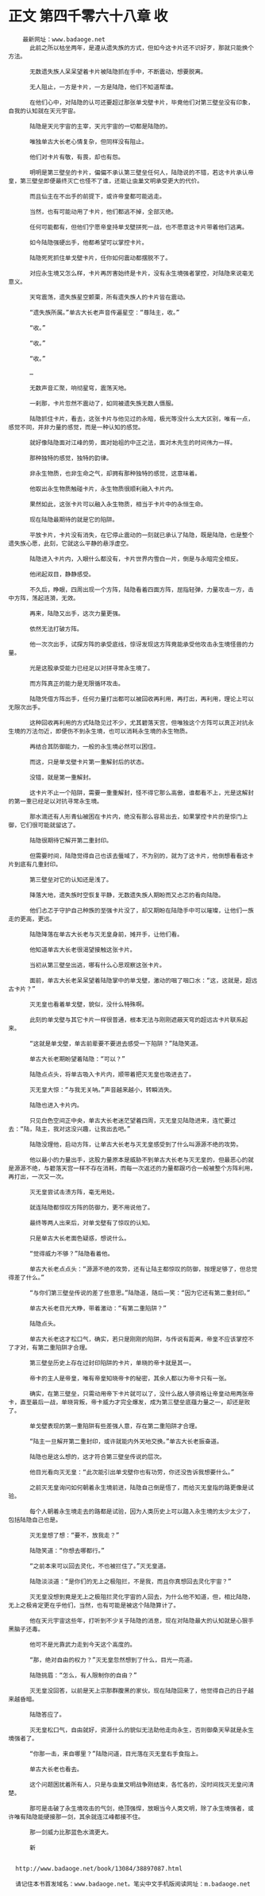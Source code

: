 # 正文 第四千零六十八章 收
        最新网址：www.badaoge.net
          此前之所以枯坐两年，是遵从遗失族的方式，但如今这卡片还不识好歹，那就只能换个方法。
      
          无数遗失族人呆呆望着卡片被陆隐抓在手中，不断震动，想要脱离。
      
          无人阻止，一方是卡片，一方是陆隐，他们不知道帮谁。
      
          在他们心中，对陆隐的认可还要超过那张单戈壁卡片，毕竟他们对第三壁垒没有印象，自我的认知就在天元宇宙。
      
          陆隐是天元宇宙的主宰，天元宇宙的一切都是陆隐的。
      
          唯独单古大长老心情复杂，但同样没有阻止。
      
          他们对卡片有敬，有畏，却也有怨。
      
          明明是第三壁垒的卡片，偏偏不承认第三壁垒任何人，陆隐说的不错，若这卡片承认帝皇，第三壁垒即便最终灭亡也怪不了谁，还能让虫巢文明承受更大的代价。
      
          而且仙主在不出手的前提下，或许帝皇都可能逃走。
      
          当然，也有可能动用了卡片，他们都逃不掉，全部灭绝。
      
          任何可能都有，但他们宁愿帝皇持单戈壁拼死一战，也不愿意这卡片带着他们逃离。
      
          如今陆隐强硬出手，他都希望可以掌控卡片。
      
          陆隐死死抓住单戈壁卡片，任你如何震动都摆脱不了。
      
          对应永生境又怎么样，卡片再厉害始终是卡片，没有永生境强者掌控，对陆隐来说毫无意义。
      
          天穹震荡，遗失族星空颤栗，所有遗失族人的卡片皆在震动。
      
          “遗失族所属。”单古大长老声音传遍星空：“尊陆主，收。”
      
          “收。”
      
          “收。”
      
          “收。”
      
          …
      
          无数声音汇聚，响彻星穹，震荡天地。
      
          一刹那，卡片忽然不震动了，如同被遗失族无数人慑服。
      
          陆隐抓住卡片，看去，这张卡片与他见过的永暗，极光等没什么太大区别，唯有一点，感觉不同，并非力量的感觉，而是一种认知的感觉。
      
          就好像陆隐面对江峰的势，面对始祖的中正之法，面对木先生的时间伟力一样。
      
          那种独特的感觉，独特的韵律。
      
          非永生物质，也非生命之气，却拥有那种独特的感觉，这意味着。
      
          他取出永生物质触碰卡片，永生物质很顺利融入卡片内。
      
          果然如此，这张卡片可以融入永生物质，相当于卡片中的永恒生命。
      
          现在陆隐最期待的就是它的陷阱。
      
          平放卡片，卡片没有消失，在它停止震动的一刻就已承认了陆隐，既是陆隐，也是整个遗失族心愿，此刻，它就这么平静的悬浮虚空。
      
          陆隐进入卡片内，入眼什么都没有，卡片世界内雪白一片，倒是与永暗完全相反。
      
          他闭起双目，静静感受。
      
          不久后，睁眼，四周出现一个方阵，陆隐看着四面方阵，屈指轻弹，力量攻击一方，击中方阵，荡起涟漪，无效。
      
          再来，陆隐又出手，这次力量更强。
      
          依然无法打破方阵。
      
          他一次次出手，试探方阵的承受底线，惊讶发现这方阵竟能承受他攻击永生境怪兽的力量。
      
          光是这股承受能力已经足以对拼寻常永生境了。
      
          而方阵真正的能力是无限循环攻击。
      
          陆隐凭借方阵出手，任何力量打出都可以被回收再利用，再打出，再利用，理论上可以无限次出手。
      
          这种回收再利用的方式陆隐见过不少，尤其碧落天宫，但唯独这个方阵可以真正对抗永生境的万法勿近，即便伤不到永生境，也可以消耗永生境的永生物质。
      
          再结合其防御能力，一般的永生境必然可以困住。
      
          而这，只是单戈壁卡片第一重解封后的状态。
      
          没错，就是第一重解封。
      
          这卡片不止一个陷阱，需要一重重解封，怪不得它那么高傲，谁都看不上，光是这解封的第一重已经足以对抗寻常永生境。
      
          那水滴还有人形青仙被困在卡片内，绝没有那么容易出去，如果掌控卡片的是惊门上御，它们很可能就留这了。
      
          陆隐很期待它解开第二重封印。
      
          但需要时间，陆隐觉得自己也该去蜃域了，不为别的，就为了这卡片，他倒想看看这卡片到底有几重封印。
      
          第三壁垒对它的认知还是浅了。
      
          降落大地，遗失族时空恢复平静，无数遗失族人期盼而又忐忑的看向陆隐。
      
          他们忐忑于守护自己种族的至强卡片没了，却又期盼在陆隐手中可以璀璨，让他们一族走的更高，更远。
      
          陆隐降落在单古大长老与灭无皇身前，摊开手，让他们看。
      
          他知道单古大长老很渴望接触这张卡片。
      
          当初从第三壁垒出逃，哪有什么心思观察这张卡片。
      
          面前，单古大长老呆呆望着陆隐掌中的单戈壁，激动的咽了咽口水：“这，这就是，超远古卡片？”
      
          灭无皇也看着单戈壁，貌似，没什么特殊啊。
      
          此刻的单戈壁与其它卡片一样很普通，根本无法与刚刚遮蔽天穹的超远古卡片联系起来。
      
          “这就是单戈壁，单古前辈要不要进去感受一下陷阱？”陆隐笑道。
      
          单古大长老期盼望着陆隐：“可以？”
      
          陆隐点点头，将单古吸入卡片内，顺带着把灭无皇也吸进去了。
      
          灭无皇大惊：“与我无关呐。”声音越来越小，转瞬消失。
      
          陆隐也进入卡片内。
      
          只见白色空间正中央，单古大长老迷茫望着四周，灭无皇见陆隐进来，连忙要过去：“陆，陆主，我对这没兴趣，让我出去吧。”
      
          陆隐没理他，启动方阵，让单古大长老与灭无皇感受到了什么叫源源不绝的攻势。
      
          他以最小的力量出手，这股力量原本是威胁不到单古大长老与灭无皇的，但最恶心的就是源源不绝，与碧落天宫一样不存在消耗，而每一次返还的力量都跟巧合一般被整个方阵利用，再打出，一次又一次。
      
          灭无皇尝试击溃方阵，毫无用处。
      
          就连陆隐都惊叹方阵的防御力，更不用说他了。
      
          最终等两人出来后，对单戈壁有了惊叹的认知。
      
          只是单古大长老面色疑惑，想说什么。
      
          “觉得威力不够？”陆隐看着他。
      
          单古大长老点点头：“源源不绝的攻势，还有让陆主都惊叹的防御，按理足够了，但总觉得差了什么。”
      
          “与你们第三壁垒传说的差了些意思。”陆隐道，随后一笑：“因为它还有第二重封印。”
      
          单古大长老目光大睁，带着激动：“有第二重陷阱？”
      
          陆隐点头。
      
          单古大长老这才松口气，确实，若只是刚刚的陷阱，与传说有距离，帝皇不应该掌控不了才对，有第二重陷阱才合理。
      
          第三壁垒历史上存在过封印陷阱的卡片，单晓的帝卡就是其一。
      
          帝卡的主人是帝皇，唯有帝皇知晓帝卡的秘密，其余人都以为帝卡只有一张。
      
          确实，在第三壁垒，只需动用帝下卡片就可以了，没什么敌人够资格让帝皇动用两张帝卡，直至最后一战，单晓背叛，帝卡威力才完全爆发，成为第三壁垒底蕴力量之一，却还是败了。
      
          单戈壁表现的第一重陷阱有些差强人意，存在第二重陷阱才合理。
      
          “陆主一旦解开第二重封印，或许就能内外天地交换。”单古大长老振奋道。
      
          陆隐也是这么想的，这才符合第三壁垒传说的层次。
      
          他目光看向灭无皇：“此次能引出单戈壁你也有功劳，你还没告诉我想要什么。”
      
          之前灭无皇询问如何朝着永生境前进，陆隐自己倒是悟了，而给灭无皇指的路更像是试验。
      
          每个人朝着永生境走去的路都是试验，因为人类历史上可以踏入永生境的太少太少了，包括陆隐自己也是。
      
          灭无皇想了想：“要不，放我走？”
      
          陆隐笑道：“你想去哪都行。”
      
          “之前本来可以回去灵化，不也被拦住了。”灭无皇道。
      
          陆隐淡淡道：“是你们的无上之极阻拦，不是我，而且你真想回去灵化宇宙？”
      
          灭无皇没想到竟是无上之极阻拦灵化宇宙的人回去，为什么他不知道，但，相比陆隐，无上之极肯定更在乎他们，当然，也有可能是被这个陆隐算计了。
      
          他在天元宇宙这些年，打听到不少关于陆隐的消息，现在对陆隐最大的认知就是心狠手黑脑子还毒。
      
          他可不是光靠武力走到今天这个高度的。
      
          “那，绝对自由的权力？”灭无皇忽然想到了什么，目光一亮道。
      
          陆隐挑眉：“怎么，有人限制你的自由？”
      
          灭无皇没回答，以前是天上宗那群腹黑的家伙，现在陆隐回来了，他觉得自己的日子越来越昏暗。
      
          陆隐答应了。
      
          灭无皇松口气，自由就好，资源什么的貌似无法助他走向永生，否则御桑天早就是永生境强者了。
      
          “你那一击，来自哪里？”陆隐问道，目光落在灭无皇右手食指上。
      
          单古大长老也看去。
      
          这个问题困扰着所有人，只是与虫巢文明战争刚结束，各忙各的，没时间找灭无皇问清楚。
      
          那可是击破了永生境攻击的气剑，绝顶强悍，放眼当今人类文明，除了永生境强者，或许唯有陆隐能硬接那一剑，其余就连江峰都接不住。
      
          那一剑威力比那蓝色水滴更大。
      
          新
      
      
      http://www.badaoge.net/book/13084/38897087.html
      
      请记住本书首发域名：www.badaoge.net。笔尖中文手机版阅读网址：m.badaoge.net